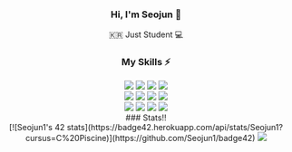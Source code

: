 <div width="100%" height="100%" align="center">
  
### Hi, I'm Seojun 👋

🇰🇷 Just Student 💻

### My Skills ⚡

  <div class="language" width="100">
  <img src="https://img.shields.io/badge/Python-3776AB?style=for-the-badge&logo=python&logoColor=white" />
  <img src="https://img.shields.io/badge/Swift-orange?style=flat-square&logo=Swift&logoColor=white"/>
  <img src="https://img.shields.io/badge/Android-1572B6?style=for-the-badge&logo=css3&logoColor=white" />
<img src="https://img.shields.io/badge/Android-3DDC84?style=flat-square&logo=Android&logoColor=white"/>
  </div>
<div>
  <img src="https://img.shields.io/badge/HTML5-E34F26?style=for-the-badge&logo=html5&logoColor=white" />
  <img src="https://img.shields.io/badge/CSS3-1572B6?style=for-the-badge&logo=css3&logoColor=white" />
  <img src="https://img.shields.io/badge/JavaScript-F7DF1E?style=for-the-badge&logo=javascript&logoColor=black" />
  <img src="https://img.shields.io/badge/TypeScript-007ACC?style=for-the-badge&logo=typescript&logoColor=white" />
</div>
<div>
<img src="https://img.shields.io/badge/Linux-yellow?style=flat-square&logo=Linux&logoColor=white"/>
<img src="https://img.shields.io/badge/Flutter-blue?style=flat-square&logo=Flutter&logoColor=white"/>
<img src="https://img.shields.io/badge/React-blue?style=flat-square&logo=React&logoColor=white"/>
<img src="https://img.shields.io/badge/PHP-purple?style=flat-square&logo=PHP&logoColor=white"/>
<br>
### Stats!!
<div>
 [![Seojun1's 42 stats](https://badge42.herokuapp.com/api/stats/Seojun1?cursus=C%20Piscine)](https://github.com/Seojun1/badge42)
<img src="https://github-readme-stats.vercel.app/api?username=Chloekkk&theme=blue-green" />
  </div>
